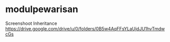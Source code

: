 # modulpewarisan
Screenshoot Inheritance
https://drive.google.com/drive/u/0/folders/0B5w4AqFFsYLaUjdJU1hvTmdwcGs
